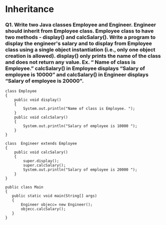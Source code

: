# Inheritance

### Q1. Write two Java classes Employee and Engineer. Engineer should inherit from Employee class. Employee class to have two methods - display() and calcSalary(). Write a program to display the engineer's salary and to display from Employee class using a single object instantiation (i.e., only one object creation is allowed). display() only prints the name of the class and does not return any value. Ex. “ Name of class is Employee.” calcSalary() in Employee displays “Salary of employee is 10000” and calcSalary() in Engineer displays “Salary of employee is 20000".
```
class Employee
{
    public void display()
    {
        System.out.println("Name of class is Employee. "); 
    }
    public void calcSalary()
    {
        System.out.println("Salary of employee is 10000 "); 
    }
}
 
class  Engineer extends Employee
{
    public void calcSalary()
    {
        super.display();
        super.calcSalary();
        System.out.println("Salary of employee is 20000 "); 
    }
}
 
public class Main
{
   public static void main(String[] args)
   {
       Engineer objecc= new Engineer();
       objecc.calcSalary();
   }
}
```
